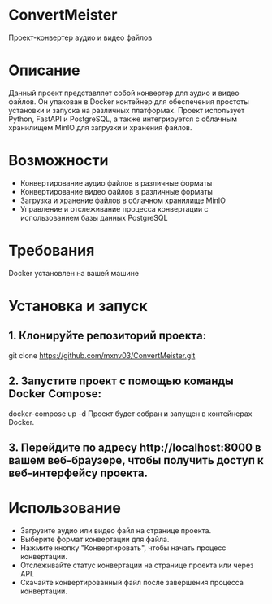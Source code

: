 # ConvertMeister
Проект-конвертер аудио и видео файлов

# Описание
Данный проект представляет собой конвертер для аудио и видео файлов. Он упакован в Docker контейнер для обеспечения простоты установки и запуска на различных платформах. Проект использует Python, FastAPI и PostgreSQL, а также интегрируется с облачным хранилищем MinIO для загрузки и хранения файлов.

# Возможности
- Конвертирование аудио файлов в различные форматы
- Конвертирование видео файлов в различные форматы
- Загрузка и хранение файлов в облачном хранилище MinIO
- Управление и отслеживание процесса конвертации с использованием базы данных PostgreSQL

# Требования
  Docker установлен на вашей машине

# Установка и запуск

## 1. Клонируйте репозиторий проекта:
git clone https://github.com/mxnv03/ConvertMeister.git

## 2. Запустите проект с помощью команды Docker Compose:
docker-compose up -d
Проект будет собран и запущен в контейнерах Docker.

## 3. Перейдите по адресу http://localhost:8000 в вашем веб-браузере, чтобы получить доступ к веб-интерфейсу проекта.

# Использование
+ Загрузите аудио или видео файл на странице проекта.
+ Выберите формат конвертации для файла.
+ Нажмите кнопку "Конвертировать", чтобы начать процесс конвертации.
+ Отслеживайте статус конвертации на странице проекта или через API.
+ Скачайте конвертированный файл после завершения процесса конвертации.
